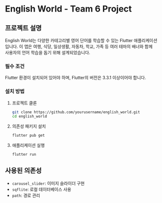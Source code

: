 

# English World - Team 6 Project

## 프로젝트 설명
English World는 다양한 카테고리별 영어 단어를 학습할 수 있는 Flutter 애플리케이션입니다.
이 앱은 여행, 식당, 일상생활, 자동차, 학교, 가족 등 여러 테마의 배너와 함께 사용자의 언어 학습을 돕기 위해 설계되었습니다.

### 필수 조건
Flutter 환경이 설치되어 있어야 하며, Flutter의 버전은 3.3.1 이상이어야 합니다.

### 설치 방법
1. 프로젝트 클론
   ```bash
   git clone https://github.com/yourusername/english_world.git
   cd english_world
   ```
2. 의존성 패키지 설치
   ```bash
   flutter pub get
   ```
3. 애플리케이션 실행
   ```bash
   flutter run
   ```
## 사용된 의존성
- `carousel_slider`: 이미지 슬라이더 구현
- `sqflite`: 로컬 데이터베이스 사용
- `path`: 경로 관리

